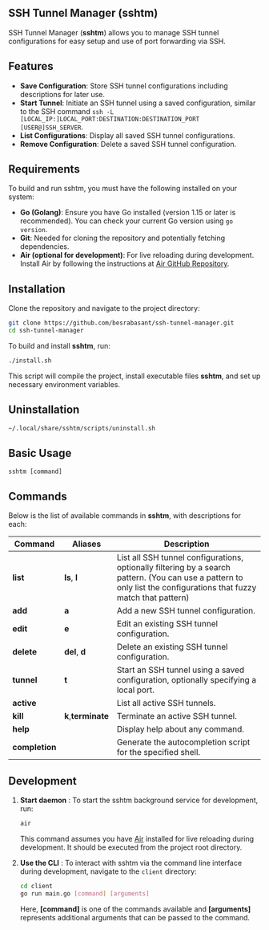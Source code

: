 ## SSH Tunnel Manager (sshtm)

SSH Tunnel Manager (**sshtm**) allows you to manage SSH tunnel configurations for easy setup and use of port forwarding via SSH.

## Features

- **Save Configuration**: Store SSH tunnel configurations including descriptions for later use.
- **Start Tunnel**: Initiate an SSH tunnel using a saved configuration, similar to the SSH command `ssh -L [LOCAL_IP:]LOCAL_PORT:DESTINATION:DESTINATION_PORT [USER@]SSH_SERVER`.
- **List Configurations**: Display all saved SSH tunnel configurations.
- **Remove Configuration**: Delete a saved SSH tunnel configuration.

## Requirements

To build and run sshtm, you must have the following installed on your system:

- **Go (Golang)**: Ensure you have Go installed (version 1.15 or later is recommended). You can check your current Go version using `go version`.
- **Git**: Needed for cloning the repository and potentially fetching dependencies.
- **Air (optional for development)**: For live reloading during development. Install Air by following the instructions at [Air GitHub Repository](https://github.com/cosmtrek/air).



## Installation
Clone the repository and navigate to the project directory:

```sh
git clone https://github.com/besrabasant/ssh-tunnel-manager.git
cd ssh-tunnel-manager
```

To build and install **sshtm**, run:

```sh
./install.sh
```
This script will compile the project, install executable files **sshtm**, and set up necessary environment variables.

## Uninstallation
```sh
~/.local/share/sshtm/scripts/uninstall.sh
```

## Basic Usage

```
sshtm [command]
```

## Commands

Below is the list of available commands in **sshtm**, with descriptions for each:

| Command        | Aliases             | Description                                                                                                                                                         |
| -------------- | ------------------- | ------------------------------------------------------------------------------------------------------------------------------------------------------------------- |
| **list**       | **ls**, **l**       | List all SSH tunnel configurations, optionally filtering by a search pattern. (You can use a pattern to only list the configurations that fuzzy match that pattern) |  |
| **add**        | **a**               | Add a new SSH tunnel configuration.                                                                                                                                 |
| **edit**       | **e**               | Edit an existing SSH tunnel configuration.                                                                                                                          |
| **delete**     | **del**, **d**      | Delete an existing SSH tunnel configuration.                                                                                                                        |
| **tunnel**     | **t**               | Start an SSH tunnel using a saved configuration, optionally specifying a local port.                                                                                |
| **active**     |                     | List all active SSH tunnels.                                                                                                                                        |
| **kill**       | **k**,**terminate** | Terminate an active SSH tunnel.                                                                                                                                     |
| **help**       |                     | Display help about any command.                                                                                                                                     |
| **completion** |                     | Generate the autocompletion script for the specified shell.                                                                                                         |


## Development

1. **Start daemon** :
   To start the sshtm background service for development, run:
    ```sh
    air
    ```

   This command assumes you have [Air](https://github.com/cosmtrek/air) installed for live reloading during development. It should be executed from the project root directory.
   
2. **Use the CLI** :
   To interact with sshtm via the command line interface during development, navigate to the `client` directory:
   ```sh
   cd client
   go run main.go [command] [arguments]
   ```
   Here, **[command]** is one of the commands available and **[arguments]** represents additional arguments that can be passed to the command.